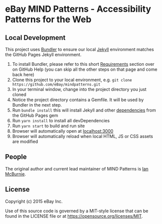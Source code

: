 # eBay MIND Patterns - Accessibility Patterns for the Web

## Local Development

This project uses [Bundler](http://bundler.io) to ensure our local [Jekyll](http://jekyllrb.com) environment matches the GitHub Pages Jekyll environment.

1. To install Bundler, please refer to this short [Requirements](https://help.github.com/articles/setting-up-your-github-pages-site-locally-with-jekyll/#requirements) section over on GitHub Help (you can skip all the other steps on that page and come back here)
1. Clone this project to your local environment, e.g. `git clone https://github.com/eBay/mindpatterns.git`
1. In your terminal window, change into the project directory you just cloned
1. Notice the project directory contains a Gemfile. It will be used by Bundler in the next step.
1. Run `bundle install` this will install Jekyll and other [dependencies](https://pages.github.com/versions/) from the GitHub Pages gem
1. Run `yarn install` to install all devDependencies
1. Run `yarn start` to build and run site
1. Browser will automatically open at [localhost:3000](http://localhost:3000)
1. Browser will automatically reload when local HTML, JS or CSS assets are modified

## People

The original author and current lead maintainer of MIND Patterns is [Ian McBurnie](https://github.com/ianmcburnie).

## License

Copyright (c) 2015 eBay Inc.

Use of this source code is governed by a MIT-style license that can be found in the LICENSE file or at https://opensource.org/licenses/MIT.
